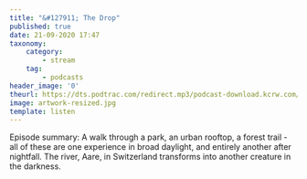 ```yaml
---
title: "&#127911; The Drop"
published: true
date: 21-09-2020 17:47
taxonomy:
    category:
        - stream
    tag:
        - podcasts
header_image: '0'
theurl: https://dts.podtrac.com/redirect.mp3/podcast-download.kcrw.com/kcrw/audio/podcast/etc/nw/KCRW-nocturne-river_nighttime_night_fear_danger_darkness-200908.mp3
image: artwork-resized.jpg
template: listen
--- 
```

Episode summary: A walk through a park, an urban rooftop, a forest trail - all of these are one experience in broad daylight, and entirely another after nightfall. The river, Aare, in Switzerland transforms into another creature in the darkness.

